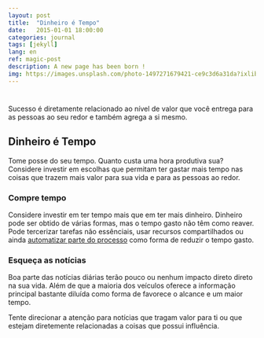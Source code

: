 ```yaml
---
layout: post
title:  "Dinheiro é Tempo"
date:   2015-01-01 18:00:00
categories: journal
tags: [jekyll]
lang: en
ref: magic-post
description: A new page has been born !
img: https://images.unsplash.com/photo-1497271679421-ce9c3d6a31da?ixlib=rb-0.3.5&s=fb2bf45324ffdbe8780fc90bb813a35e&auto=format&fit=crop&w=1051&q=80
---
```



# 

Sucesso é diretamente relacionado ao nível de valor que você entrega para as pessoas ao seu redor e também agrega a si mesmo.

## Dinheiro é Tempo

Tome posse do seu tempo. Quanto custa uma hora produtiva sua? Considere investir em escolhas que permitam ter gastar mais tempo nas coisas que trazem mais valor para sua vida e para as pessoas ao redor.

### Compre tempo

Considere investir em ter tempo mais que em ter mais dinheiro. Dinheiro pode ser obtido de várias formas, mas o tempo gasto não têm como reaver.  Pode tercerizar tarefas não essênciais, usar recursos compartilhados ou ainda [automatizar parte do processo]() como forma de reduzir o tempo gasto. 

### Esqueça as notícias

Boa parte das notícias diárias terão pouco ou nenhum impacto direto direto na sua vida. Além de que a maioria dos veículos oferece a informação principal bastante diluída como forma de favorece o alcance e um maior tempo.

Tente direcionar a atenção para notícias que tragam valor para ti ou que estejam diretemente relacionadas a coisas que possui influência.

